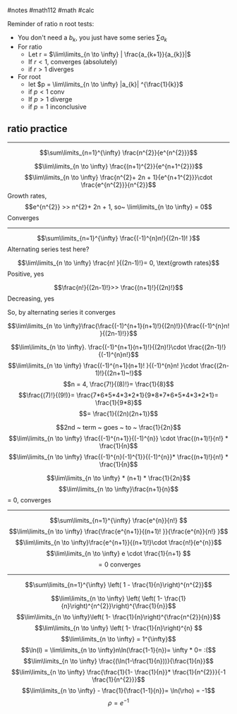#notes #math112 #math #calc



Reminder of ratio n root tests:
- You don't need a $b_{k}$, you just have some series $\sum a_{k}$
- For ratio
	- Let r = $\lim\limits_{n \to \infty} | \frac{a_{k+1}}{a_{k}}|$
	- If $r< 1$, converges (absolutely)
	- if $r > 1$ diverges
- For root
	- let $p = \lim\limits_{n \to \infty} |a_{k}| ^{\frac{1}{k}}$
	- if $p < 1$ conv
	- If $p > 1$ diverge
	- if $p=1$ inconclusive


## ratio practice
---

$$\sum\limits_{n=1}^{\infty} \frac{n^{2}}{e^{n^{2}}}$$

$$\lim\limits_{n \to \infty} \frac{(n+1)^{2}}{e^{n+1^{2}}}$$
$$\lim\limits_{n \to \infty} \frac{n^{2}+ 2n + 1}{e^{n+1^{2}}}\cdot \frac{e^{n^{2}}}{n^{2}}$$
Growth rates, $$e^{n^{2}} >> n^{2}+ 2n + 1, so~ \lim\limits_{n \to \infty} = 0$$
Converges


---

$$\sum\limits_{n=1}^{\infty} \frac{(-1)^{n}n!}{(2n-1)! }$$
Alternating series test here?

$$\lim\limits_{n \to \infty} \frac{n! }{(2n-1)!}= 0, \text{growth rates}$$
Positive, yes

$$\frac{n!}{(2n-1)!}>> \frac{(n+1)!}{(2n)!}$$
Decreasing, yes

So, by alternating series it converges



$$\lim\limits_{n \to \infty}\frac{\frac{(-1)^{n+1}(n+1)!}{(2n)!}}{\frac{(-1)^{n}n! }{(2n-1)!}}$$

$$\lim\limits_{n \to \infty}. \frac{(-1)^{n+1}(n+1)!}{(2n)!}\cdot \frac{(2n-1)!}{(-1)^{n}n!}$$
$$\lim\limits_{n \to \infty} \frac{(-1)^{n+1}(n+1)! }{(-1)^{n}n! }\cdot \frac{(2n-1)!}{(2n+1)~!}$$
$$n = 4, \frac{7!}{(8)!}= \frac{1}{8}$$
$$\frac{(7)!}{(9!)}= \frac{7*6*5*4*3*2*1}{9*8*7*6*5*4*3*2*1}= \frac{1}{9*8}$$
$$= \frac{1}{(2n)(2n+1)}$$

$$2nd ~ term ~ goes ~ to ~ \frac{1}{2n}$$
$$\lim\limits_{n \to \infty} \frac{(-1)^{n+1}}{(-1)^{n}} \cdot \frac{(n+1)!}{n!} * \frac{1}{n}$$
$$\lim\limits_{n \to \infty} \frac{(-1)^{n}(-1)^{1}}{(-1)^{n}}* \frac{(n+1)!}{n!} * \frac{1}{n}$$

$$\lim\limits_{n \to \infty}  * (n+1) * \frac{1}{2n}$$
$$\lim\limits_{n \to \infty}\frac{n+1}{n}$$
= 0, converges

---

$$\sum\limits_{n=1}^{\infty} \frac{e^{n}}{n!} $$
$$\lim\limits_{n \to \infty} \frac{\frac{e^{n+1}}{(n+1)! }}{\frac{e^{n}}{n!} }$$
$$\lim\limits_{n \to \infty}\frac{e^{n+1}}{(n+1)!}\cdot \frac{n!}{e^{n}}$$
$$\lim\limits_{n \to \infty} e \cdot \frac{1}{n+1} $$
$$=0 \text { converges}$$



-------

$$\sum\limits_{n=1}^{\infty} \left( 1 - \frac{1}{n}\right)^{n^{2}}$$

$$\lim\limits_{n \to \infty} \left( \left( 1- \frac{1}{n}\right)^{n^{2}}\right)^{\frac{1}{n}}$$
$$\lim\limits_{n \to \infty}\left( 1- \frac{1}{n}\right)^{\frac{n^{2}}{n}}$$
$$\lim\limits_{n \to \infty} \left( 1- \frac{1}{n}\right)^{n} $$
$$\lim\limits_{n \to \infty} = 1^{\infty}$$
$$\ln(l) = \lim\limits_{n \to \infty}n\ln(\frac{1-1}{n})= \infty * 0= :($$
$$\lim\limits_{n \to \infty} \frac{(\ln(1-\frac{1}{n}))}{\frac{1}{n}}$$
$$\lim\limits_{n \to \infty} \frac{\frac{1}{1- \frac{1}{n}}* \frac{1}{n^{2}}}{-1 \frac{1}{n^{2}}}$$
$$\lim\limits_{n \to \infty} - \frac{1}{\frac{1-1}{n}}= \ln(\rho) = -1$$
$$\rho = e^{-1}$$
